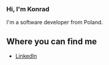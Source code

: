### Hi, I'm Konrad

I'm a software developer from Poland.

## Where you can find me

* [LinkedIn](https://www.linkedin.com/in/konrad-przydzia%C5%82-b95435b7/)
